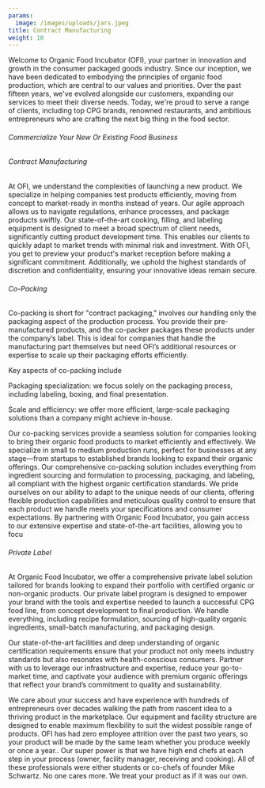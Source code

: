 ```yaml
---
params:
  image: /images/uploads/jars.jpeg
title: Contract Manufacturing
weight: 10
---
```

Welcome to Organic Food Incubator (OFI), your partner in innovation and growth in the consumer packaged goods industry. Since our inception, we have been dedicated to embodying the principles of organic food production, which are central to our values and priorities. Over the past fifteen years, we've evolved alongside our customers, expanding our services to meet their diverse needs. Today, we're proud to serve a range of clients, including top CPG brands, renowned restaurants, and ambitious entrepreneurs who are crafting the next big thing in the food sector.



<!--more-->

###### Commercialize Your New Or Existing Food Business

###### Contract Manufacturing

At OFI, we understand the complexities of launching a new product. We specialize in helping companies test products efficiently, moving from concept to market-ready in months instead of years. Our agile approach allows us to navigate regulations, enhance processes, and package products swiftly. Our state-of-the-art cooking, filling, and labeling equipment is designed to meet a broad spectrum of client needs, significantly cutting product development time. This enables our clients to quickly adapt to market trends with minimal risk and investment. With OFI, you get to preview your product's market reception before making a significant commitment. Additionally, we uphold the highest standards of discretion and confidentiality, ensuring your innovative ideas remain secure.

###### Co-Packing

Co-packing is short for "contract packaging," involves our handling only the packaging aspect of the production process. You provide their pre-manufactured products, and the co-packer packages these products under the company’s label. This is ideal for companies that handle the manufacturing part themselves but need OFI’s additional resources or expertise to scale up their packaging efforts efficiently.

Key aspects of co-packing include

Packaging specialization: we focus solely on the packaging process, including labeling, boxing, and final presentation.

Scale and efficiency: we offer more efficient, large-scale packaging solutions than a company might achieve in-house.

Our co-packing services provide a seamless solution for companies looking to bring their organic food products to market efficiently and effectively. We specialize in small to medium production runs, perfect for businesses at any stage—from startups to established brands looking to expand their organic offerings. Our comprehensive co-packing solution includes everything from ingredient sourcing and formulation to processing, packaging, and labeling, all compliant with the highest organic certification standards. We pride ourselves on our ability to adapt to the unique needs of our clients, offering flexible production capabilities and meticulous quality control to ensure that each product we handle meets your specifications and consumer expectations. By partnering with Organic Food Incubator, you gain access to our extensive expertise and state-of-the-art facilities, allowing you to focu

###### Private Label

At Organic Food Incubator, we offer a comprehensive private label solution tailored for brands looking to expand their portfolio with certified organic or non-organic products. Our private label program is designed to empower your brand with the tools and expertise needed to launch a successful CPG food line, from concept development to final production. We handle everything, including recipe formulation, sourcing of high-quality organic ingredients, small-batch manufacturing, and packaging design. 

Our state-of-the-art facilities and deep understanding of organic certification requirements ensure that your product not only meets industry standards but also resonates with health-conscious consumers. Partner with us to leverage our infrastructure and expertise, reduce your go-to-market time, and captivate your audience with premium organic offerings that reflect your brand’s commitment to quality and sustainability.

We care about your success and have experience with hundreds of entrepreneurs over decades walking the path from nascent idea to a  thriving product  in the marketplace. Our equipment and facility structure are designed to enable  maximum flexibility to suit the widest possible range of products. OFI has had zero employee attrition over the past two years, so your product will be made by the same team whether you produce weekly or once a year.. Our super power is that we have high end chefs at each step in your process (owner, facility manager, receiving and cooking). All of these professionals were either students or co-chefs of founder Mike Schwartz. No one cares more. We treat your product as if it was our own.
